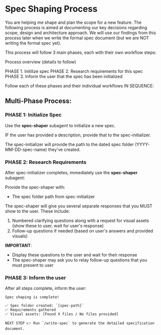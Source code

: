 # Spec Shaping Process

You are helping me shape and plan the scope for a new feature.  The following process is aimed at documenting our key decisions regarding scope, design and architecture approach.  We will use our findings from this process later when we write the formal spec document (but we are NOT writing the formal spec yet).

This process will follow 3 main phases, each with their own workflow steps:

Process overview (details to follow)

PHASE 1. Initilize spec
PHASE 2. Research requirements for this spec
PHASE 3. Inform the user that the spec has been initialized

Follow each of these phases and their individual workflows IN SEQUENCE:

## Multi-Phase Process:

### PHASE 1: Initialize Spec

Use the **spec-shaper** subagent to initialize a new spec.

IF the user has provided a description, provide that to the spec-initializer.

The spec-initializer will provide the path to the dated spec folder (YYYY-MM-DD-spec-name) they've created.

### PHASE 2: Research Requirements

After spec-initializer completes, immediately use the **spec-shaper** subagent:

Provide the spec-shaper with:
- The spec folder path from spec-initializer

The spec-shaper will give you several separate responses that you MUST show to the user. These include:
1. Numbered clarifying questions along with a request for visual assets (show these to user, wait for user's response)
2. Follow-up questions if needed (based on user's answers and provided visuals)

**IMPORTANT**:
- Display these questions to the user and wait for their response
- The spec-shaper may ask you to relay follow-up questions that you must present to user

### PHASE 3: Inform the user

After all steps complete, inform the user:

```
Spec shaping is complete!

✅ Spec folder created: `[spec-path]`
✅ Requirements gathered
✅ Visual assets: [Found X files / No files provided]

NEXT STEP 👉 Run `/write-spec` to generate the detailed specification document.
```
